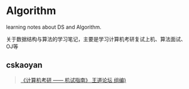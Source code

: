 # Algorithm
learning notes about DS and Algorithm.



关于数据结构与算法的学习笔记，主要是学习计算机考研复试上机、算法面试、OJ等



## cskaoyan

> [《计算机考研 —— 机试指南》  王道论坛 组编)](http://www.cskaoyan.com/thread-647811-1-1.html)


